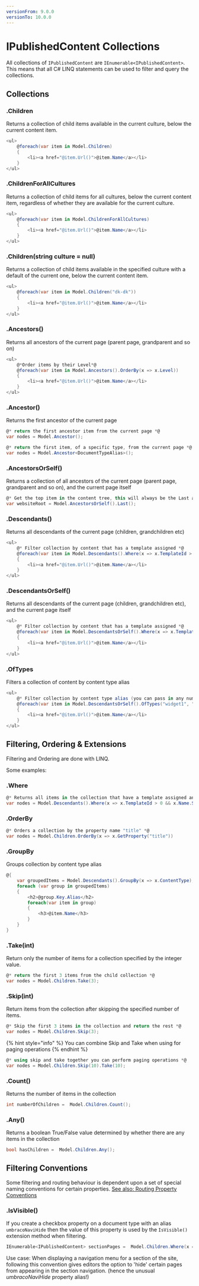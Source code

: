 ```yaml
---
versionFrom: 9.0.0
versionTo: 10.0.0
---
```


# IPublishedContent Collections

All collections of `IPublishedContent` are `IEnumerable<IPublishedContent>`. This means that all C# LINQ statements can be used to filter and query the collections.

## Collections

### .Children

Returns a collection of child items available in the current culture, below the current content item.

```csharp
<ul>
    @foreach(var item in Model.Children)
    {
        <li><a href="@item.Url()">@item.Name</a></li>
    }
</ul>
```

### .ChildrenForAllCultures

Returns a collection of child items for all cultures, below the current content item, regardless of whether they are available for the current culture.

```csharp
<ul>
    @foreach(var item in Model.ChildrenForAllCultures)
    {
        <li><a href="@item.Url()">@item.Name</a></li>
    }
</ul>
```

### .Children(string culture = null)

Returns a collection of child items available in the specified culture with a default of the current one, below the current content item.

```csharp
<ul>
    @foreach(var item in Model.Children("dk-dk"))
    {
        <li><a href="@item.Url()">@item.Name</a></li>
    }
</ul>
```

### .Ancestors()

Returns all ancestors of the current page (parent page, grandparent and so on)

```csharp
<ul>
    @*Order items by their Level*@
    @foreach(var item in Model.Ancestors().OrderBy(x => x.Level))
    {
        <li><a href="@item.Url()">@item.Name</a></li>
    }
</ul>
```

### .Ancestor()

Returns the first ancestor of the current page

```csharp
@* return the first ancestor item from the current page *@
var nodes = Model.Ancestor();

@* return the first item, of a specific type, from the current page *@
var nodes = Model.Ancestor<DocumentTypeAlias>();
```

### .AncestorsOrSelf()

Returns a collection of all ancestors of the current page (parent page, grandparent and so on), and the current page itself

```csharp
@* Get the top item in the content tree, this will always be the Last ancestor found *@
var websiteRoot = Model.AncestorsOrSelf().Last();
```

### .Descendants()

Returns all descendants of the current page (children, grandchildren etc)

```csharp
<ul>
    @* Filter collection by content that has a template assigned *@
    @foreach(var item in Model.Descendants().Where(x => x.TemplateId > 0))
    {
        <li><a href="@item.Url()">@item.Name</a></li>
    }
</ul>
```

### .DescendantsOrSelf()

Returns all descendants of the current page (children, grandchildren etc), and the current page itself

```csharp
<ul>
    @* Filter collection by content that has a template assigned *@
    @foreach(var item in Model.DescendantsOrSelf().Where(x => x.TemplateId > 0))
    {
        <li><a href="@item.Url()">@item.Name</a></li>
    }
</ul>
```

### .OfTypes

Filters a collection of content by content type alias

```csharp
<ul>
    @* Filter collection by content type alias (you can pass in any number of aliases) *@
    @foreach(var item in Model.DescendantsOrSelf().OfTypes("widget1", "widget2"))
    {
        <li><a href="@item.Url()">@item.Name</a></li>
    }
</ul>
```



## Filtering, Ordering & Extensions

Filtering and Ordering are done with LINQ.

Some examples:

### .Where

```csharp
@* Returns all items in the collection that have a template assigned and have a name starting with 'S' *@
var nodes = Model.Descendants().Where(x => x.TemplateId > 0 && x.Name.StartsWith("S"))
```

### .OrderBy

```csharp
@* Orders a collection by the property name "title" *@
var nodes = Model.Children.OrderBy(x => x.GetProperty("title"))
```

### .GroupBy

Groups collection by content type alias

```csharp
@{
    var groupedItems = Model.Descendants().GroupBy(x => x.ContentType);
    foreach (var group in groupedItems)
    {
        <h2>@group.Key.Alias</h2>
        foreach(var item in group)
        {
            <h3>@item.Name</h3>
        }
    }
}
```

### .Take(int)

Return only the number of items for a collection specified by the integer value.

```csharp
@* return the first 3 items from the child collection *@
var nodes = Model.Children.Take(3);
```

### .Skip(int)

Return items from the collection after skipping the specified number of items.

```csharp
@* Skip the first 3 items in the collection and return the rest *@
var nodes = Model.Children.Skip(3);
```

{% hint style="info" %}
You can combine Skip and Take when using for paging operations
{% endhint %}

```csharp
@* using skip and take together you can perform paging operations *@
var nodes = Model.Children.Skip(10).Take(10);
```

### .Count()

Returns the number of items in the collection

```csharp
int numberOfChildren =  Model.Children.Count();
```

### .Any()

Returns a boolean True/False value determined by whether there are any items in the collection

```csharp
bool hasChildren =  Model.Children.Any();
```

## Filtering Conventions

Some filtering and routing behaviour is dependent upon a set of special naming conventions for certain properties. [See also: Routing Property Conventions](../../routing/routing-properties.md)

### .IsVisible()

If you create a checkbox property on a document type with an alias `umbracoNaviHide` then the value of this property is used by the `IsVisible()` extension method when filtering.

```csharp
IEnumerable<IPublishedContent> sectionPages =  Model.Children.Where(x => x.IsVisible());
```

Use case: When displaying a navigation menu for a section of the site, following this convention gives editors the option to 'hide' certain pages from appearing in the section navigation. (hence the unusual _umbracoNaviHide_ property alias!)
